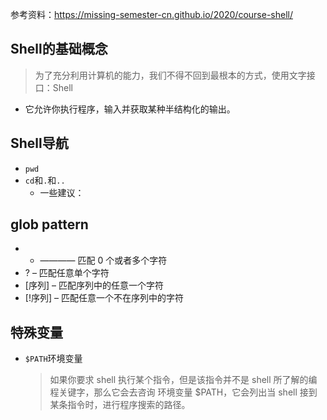 
参考资料：https://missing-semester-cn.github.io/2020/course-shell/

## Shell的基础概念
> 为了充分利用计算机的能力，我们不得不回到最根本的方式，使用文字接口：Shell
- 它允许你执行程序，输入并获取某种半结构化的输出。

## Shell导航
- `pwd`
- `cd`和`.`和`..`
  - 一些建议：

## glob pattern
- * ———— 匹配 0 个或者多个字符
- ? – 匹配任意单个字符
- [序列] – 匹配序列中的任意一个字符
- [!序列] – 匹配任意一个不在序列中的字符


## 特殊变量
- `$PATH`环境变量
  > 如果你要求 shell 执行某个指令，但是该指令并不是 shell 所了解的编程关键字，那么它会去咨询 环境变量 $PATH，它会列出当 shell 接到某条指令时，进行程序搜索的路径。



